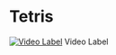 # Tetris


[![Video Label](http://img.youtube.com/vi/gVKKPeQeNgQ/0.jpg)](https://youtu.be/gVKKPeQeNgQ) Video Label
